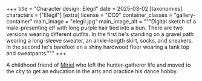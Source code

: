 +++
title = "Character design: Elegil"
date = 2025-03-02
[taxonomies]
characters = ["Elegil"]
[extra]
license = "CC0"
container_classes = "gallery-container"
main_image = "elegil.jpg"
main_image_alt = """Digital sketch of a male-presenting elf with long purple hair tied into a bun.
There are two versions wearing different outfits.
In the first he's standing on a gravel path wearing a long-sleeve sweater,
an ankle-length skirt, socks, and sneakers.
In the second he's barefoot on a shiny hardwood floor wearing a tank top and sweatpants."""
+++

A childhood friend of [Miriel](/gallery/2024/miriel/)
who left the hunter-gatherer life and moved to the city
to get an education in the arts and practice his dance hobby.

<!-- more -->
